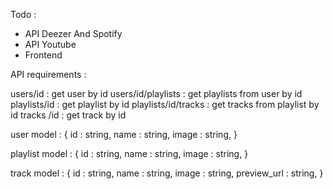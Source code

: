 Todo :

- API Deezer And Spotify
- API Youtube
- Frontend

API requirements :

users/id : get user by id
users/id/playlists : get playlists from user by id
playlists/id : get playlist by id
playlists/id/tracks : get tracks from playlist by id
tracks /id : get track by id

user model : {
id : string,
name : string,
image : string,
}

playlist model : {
id : string,
name : string,
image : string,
}

track model : {
id : string,
name : string,
image : string,
preview_url : string,
}
